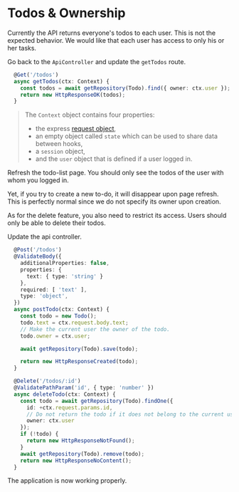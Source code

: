 # Todos & Ownership

Currently the API returns everyone's todos to each user. This is not the expected behavior. We would like that each user has access to only his or her tasks.

Go back to the `ApiController` and update the `getTodos` route.

```typescript
  @Get('/todos')
  async getTodos(ctx: Context) {
    const todos = await getRepository(Todo).find({ owner: ctx.user });
    return new HttpResponseOK(todos);
  }
```

> The `Context` object contains four properties:
> - the express [request object](https://expressjs.com/en/4x/api.html#req),
> - an empty object called `state` which can be used to share data between hooks, 
> - a `session` object,
> - and the `user` object that is defined if a user logged in.

Refresh the todo-list page. You should only see the todos of the user with whom you logged in.

Yet, if you try to create a new to-do, it will disappear upon page refresh. This is perfectly normal since we do not specify its owner upon creation.

As for the delete feature, you also need to restrict its access. Users should only be able to delete their todos.

Update the api controller.

```typescript
  @Post('/todos')
  @ValidateBody({
    additionalProperties: false,
    properties: {
      text: { type: 'string' }
    },
    required: [ 'text' ],
    type: 'object',
  })
  async postTodo(ctx: Context) {
    const todo = new Todo();
    todo.text = ctx.request.body.text;
    // Make the current user the owner of the todo.
    todo.owner = ctx.user;

    await getRepository(Todo).save(todo);

    return new HttpResponseCreated(todo);
  }

  @Delete('/todos/:id')
  @ValidatePathParam('id', { type: 'number' })
  async deleteTodo(ctx: Context) {
    const todo = await getRepository(Todo).findOne({
      id: +ctx.request.params.id,
      // Do not return the todo if it does not belong to the current user.
      owner: ctx.user
    });
    if (!todo) {
      return new HttpResponseNotFound();
    }
    await getRepository(Todo).remove(todo);
    return new HttpResponseNoContent();
  }
```

The application is now working properly.

